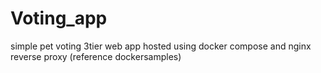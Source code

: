# Voting_app
simple pet voting 3tier web app hosted using docker compose and nginx reverse proxy (reference dockersamples)
